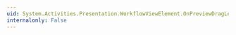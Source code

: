 ```yaml
---
uid: System.Activities.Presentation.WorkflowViewElement.OnPreviewDragLeave(System.Windows.DragEventArgs)
internalonly: False
---
```

